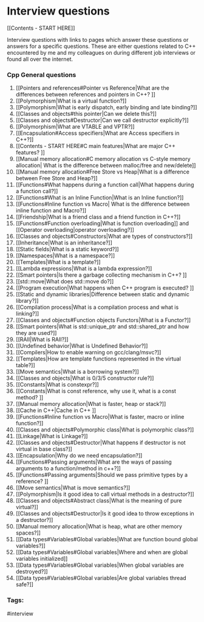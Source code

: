 # Interview questions 

[[Contents - START HERE]]

Interview questions with links to pages which answer these questions or answers for a specific questions. These are either questions related to C++ encountered by me and my colleagues on during different job interviews or found all over the internet. 

### Cpp General questions
1. [[Pointers and references#Pointer vs Reference|What are the differences between references and pointers in C++? ]]
2. [[Polymorphism|What is a virtual function?]]  
3. [[Polymorphism|What is early dispatch, early binding and late binding?]]
4. [[Classes and objects#this pointer|Can we delete this?]] 
5. [[Classes and objects#Destructor|Can we call destructor explicitly?]]
6. [[Polymorphism|What are VTABLE and VPTR?]] 
7. [[Encapsulation#Access specifiers|What are Access specifiers in C++?]]
8. [[Contents - START HERE#C main features|What are major C++ features? ]]
9. [[Manual memory allocation#C memory allocation vs C-style memory allocation| What is the difference between malloc/free and new/delete]]
10. [[Manual memory allocation#Free Store vs Heap|What is a difference between Free Store and Heap?]] 
11. [[Functions#What happens during a function call|What happens during a function call?]]
12. [[Functions#What is an Inline Function|What is an Inline function?]] 
13. [[Functions#Inline function vs Macro| What is the difference between inline function and Macro?]]
14. [[Friendship|What is a friend class and a friend function in C++?]]
15. [[Functions#Function overloading|What is function overloading]] and [[Operator overloading|operator overloading?]] 
16. [[Classes and objects#Constructors|What are types of constructors?]]
17. [[Inheritance|What is an inheritance?]] 
18. [[Static fields|What is a static keyword?]]
19. [[Namespaces|What is a namespace?]] 
20. [[Templates|What is a template?]]
21. [[Lambda expressions|What is a lambda expression?]]
22. [[Smart pointers|Is there a garbage collecting mechanism in C++? ]]
23. [[std::move|What does std::move do?]]
24. [[Program execution|What happens when C++ program is executed? ]]
25. [[Static and dynamic libraries|Difference between static and dynamic library?]] 
26. [[Compilation process|What is a compilation process and what is linking?]]  
27. [[Classes and objects#Function objects Functors|What is a Functor?]] 
28. [[Smart pointers|What is std::unique_ptr and std::shared_ptr and how they are used?]] 
29. [[RAII|What is RAII?]]
30. [[Undefined behavior|What is Undefined Behavior?]]
31. [[Compilers|How to enable warning on gcc/clang/msvc?]]
32. [[Templates|How are template functions represented in the virtual table?]]
33. [[Move semantics|What is a borrowing system?]]
34. [[Classes and objects|What is 0/3/5 constructor rule?]]
35. [[Constants|What is constexpr?]]
36. [[Constants|What is const reference, why use it, what is a const method? ]]
37. [[Manual memory allocation|What is faster, heap or stack?]]
38. [[Cache in C++|Cache in C++ ]]
39. [[Functions#Inline function vs Macro|What is faster, macro or inline function?]]
40. [[Classes and objects#Polymorphic class|What is polymorphic class?]]
41. [[Linkage|What is Linkage?]]
42. [[Classes and objects#Destructor|What happens if destructor is not virtual in base class?]]
43. [[Encapsulation|Why do we need encapsulation?]]
44. [[Functions#Passing arguments|What are the ways of passing arguments to a function/method in c++?]]
45. [[Functions#Passing arguments|Should we pass primitive types by a reference? ]]
46. [[Move semantics|What is move semantics?]]
47. [[Polymorphism|Is it good idea to call virtual methods in a destructor?]]
48. [[Classes and objects#Abstract class|What is the meaning of pure virtual?]]
49. [[Classes and objects#Destructor|Is it good idea to throw exceptions in a destructor?]]
50. [[Manual memory allocation|What is heap, what are other memory spaces?]]
51. [[Data types#Variables#Global variables|What are function bound global variables?]] 
52. [[Data types#Variables#Global variables|Where and when are global variables initialized]] 
53. [[Data types#Variables#Global variables|When global variables are destroyed?]]
54. [[Data types#Variables#Global variables|Are global variables thread safe?]]

### Tags: 
#interview
	 
	

